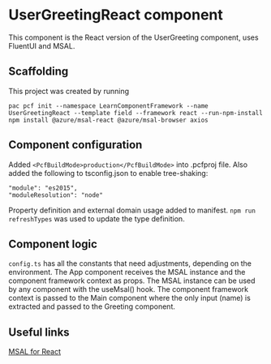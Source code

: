# UserGreetingReact component

This component is the React version of the UserGreeting component, uses FluentUI and MSAL.

## Scaffolding
This project was created by running

    pac pcf init --namespace LearnComponentFramework --name UserGreetingReact --template field --framework react --run-npm-install
    npm install @azure/msal-react @azure/msal-browser axios

## Component configuration
Added `<PcfBuildMode>production</PcfBuildMode>` into .pcfproj file. Also added the following to tsconfig.json to enable tree-shaking:

    "module": "es2015",
    "moduleResolution": "node"

Property definition and external domain usage added to manifest. `npm run refreshTypes` was used to update the type definition.

## Component logic

`config.ts` has all the constants that need adjustments, depending on the environment. The App component receives the MSAL instance and the component framework context as props. The MSAL instance can be used by any component with the useMsal() hook. The component framework context is passed to the Main component where the only input (name) is extracted and passed to the Greeting component.

## Useful links

[MSAL for React](https://github.com/AzureAD/microsoft-authentication-library-for-js/tree/dev/lib/msal-react)
